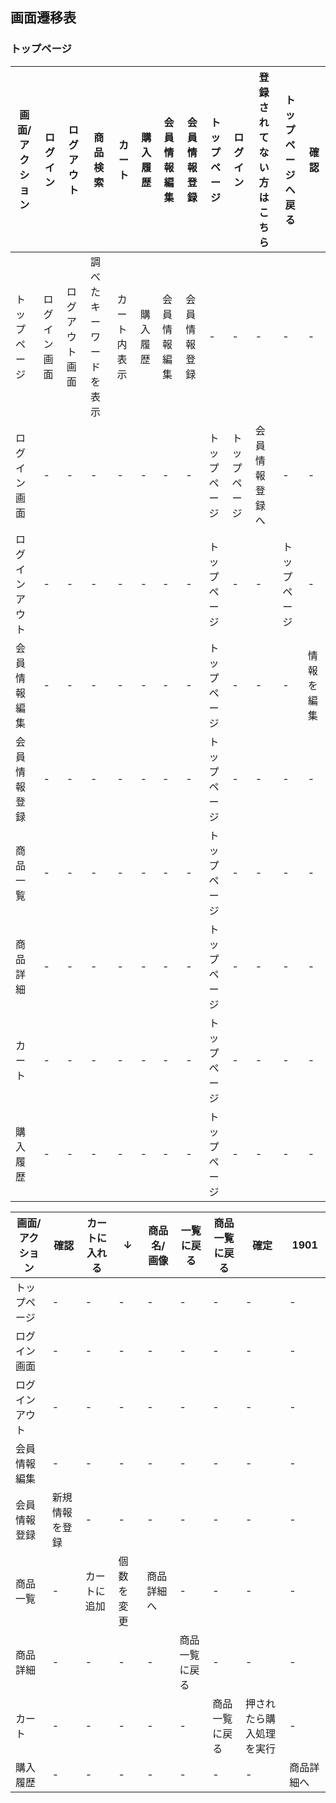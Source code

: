 ## 画面遷移表

### トップページ
|画面/アクション|ログイン|ログアウト|商品検索|カート|購入履歴|会員情報編集|会員情報登録|トップページ|ログイン|登録されてない方はこちら|トップページへ戻る|確認|
|--------------|--------|---------|--------|-----|--------|-----------|------------|-----------|--------|----------------------|-----------------|----|
|トップページ|ログイン画面|ログアウト画面|調べたキーワードを表示|カート内表示|購入履歴|会員情報編集|会員情報登録|-|-|-|-|-|
|ログイン画面|-|-|-|-|-|-|-|トップページ|トップページ|会員情報登録へ|-|-|
|ログインアウト|-|-|-|-|-|-|-|トップページ|-|-|トップページ|-|
|会員情報編集|-|-|-|-|-|-|-|トップページ|-|-|-|情報を編集|
|会員情報登録|-|-|-|-|-|-|-|トップページ|-|-|-|-|
|商品一覧|-|-|-|-|-|-|-|トップページ|-|-|-|-|
|商品詳細|-|-|-|-|-|-|-|トップページ|-|-|-|-|-|
|カート|-|-|-|-|-|-|-|トップページ|-|-|-|-|
|購入履歴|-|-|-|-|-|-|-|トップページ|-|-|-|-|

|画面/アクション|確認|カートに入れる|↓|商品名/画像|一覧に戻る|商品一覧に戻る|確定|1901|
|--------------|----|------------|-|-----|---------|------------|----|----|
|トップページ|-|-|-|-|-|-|-|-|
|ログイン画面|-|-|-|-|-|-|-|-|
|ログインアウト|-|-|-|-|-|-|-|-|
|会員情報編集|-|-|-|-|-|-|-|-|
|会員情報登録|新規情報を登録|-|-|-|-|-|-|-|
|商品一覧|-|カートに追加|個数を変更|商品詳細へ|-|-|-|-|
|商品詳細|-|-|-|-|商品一覧に戻る|-|-|-|
|カート|-|-|-|-|-|商品一覧に戻る|押されたら購入処理を実行|-|
|購入履歴|-|-|-|-|-|-|-|商品詳細へ|
